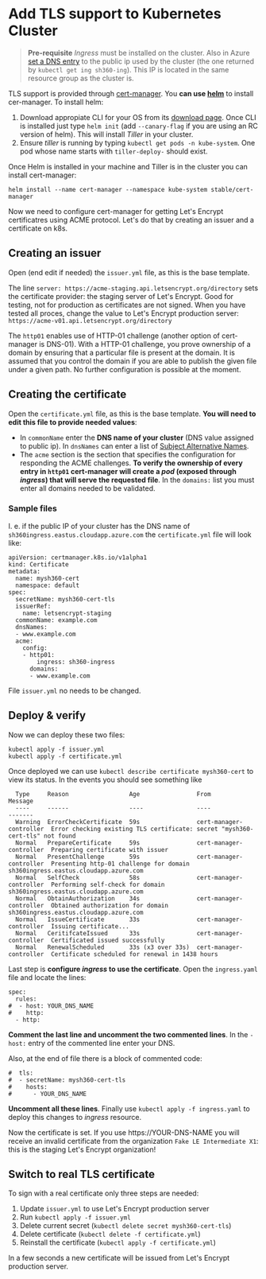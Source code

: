 # Add TLS support to Kubernetes Cluster

>**Pre-requisite** _Ingress_ must be installed on the cluster. Also in Azure [set a DNS entry](https://docs.microsoft.com/en-us/azure/virtual-machines/windows/portal-create-fqdn) to the public ip used by the cluster (the one returned by `kubectl get ing sh360-ing`). This IP is located in the same resource group as the cluster is.

TLS support is provided through [cert-manager](https://github.com/jetstack/cert-manager/). You **can use [helm](https://helm.sh/)** to install cer-manager. To install helm:

1. Download appropiate CLI for your OS from its [download page](https://github.com/kubernetes/helm/releases). Once CLI is installed just type `helm init` (add `--canary-flag` if you are using an RC version of helm). This will install _Tiller_ in your cluster.
2. Ensure _tiller_ is running by typing `kubectl get pods -n kube-system`. One pod whose name starts with  `tiller-deploy-`  should exist.

Once Helm is installed in your machine and Tiller is in the cluster you can install cert-manager:

```
helm install --name cert-manager --namespace kube-system stable/cert-manager
```

Now we need to configure cert-manager for getting Let's Encrypt certificatres using ACME protocol. Let's do that by creating an issuer and a certificate on k8s.

## Creating an issuer

Open (end edit if needed) the `issuer.yml` file, as this is the base template.

The line `server: https://acme-staging.api.letsencrypt.org/directory` sets the certificate provider: the staging server of Let's Encrypt. Good for testing, not for production as certificates are not signed. When you have tested all proces, change the value to Let's Encrypt production server: `https://acme-v01.api.letsencrypt.org/directory`

The `http01` enables use of HTTP-01 challenge (another option of cert-manager is DNS-01). With a HTTP-01 challenge, you prove ownership of a domain by ensuring that a particular file is present at the domain. It is assumed that you control the domain if you are able to publish the given file under a given path. No further configuration is possible at the moment.

## Creating the certificate

Open the `certificate.yml` file, as this is the base template. **You will need to edit this file to provide needed values**:

* In `commonName` enter the **DNS name of your cluster** (DNS value assigned to public ip). In `dnsNames` can enter a list of [Subject Alternative Names](https://en.wikipedia.org/wiki/Subject_Alternative_Name).
* The `acme` section is the section that specifies the configuration for responding the ACME challenges. **To verify the ownership of every entry in `http01` cert-manager will create a _pod_ (exposed through _ingress_) that will serve the requested file**. In the `domains:` list you must enter all domains needed to be validated.

### Sample files

I. e. if the public IP of your cluster has the DNS name of `sh360ingress.eastus.cloudapp.azure.com` the  `certificate.yml` file will look like:

```
apiVersion: certmanager.k8s.io/v1alpha1
kind: Certificate
metadata:
  name: mysh360-cert
  namespace: default
spec:
  secretName: mysh360-cert-tls
  issuerRef:
    name: letsencrypt-staging
  commonName: example.com
  dnsNames:
  - www.example.com
  acme:
    config:
    - http01:
        ingress: sh360-ingress
      domains:
      - www.example.com
```

File `issuer.yml` no needs to be changed.

## Deploy & verify

Now we can deploy these two files:

```
kubectl apply -f issuer.yml
kubectl apply -f certificate.yml
```

Once deployed we can use `kubectl describe certificate mysh360-cert` to view its status. In the events you should see something like

```
  Type     Reason                 Age                From                     Message
  ----     ------                 ----               ----                     -------
  Warning  ErrorCheckCertificate  59s                cert-manager-controller  Error checking existing TLS certificate: secret "mysh360-cert-tls" not found
  Normal   PrepareCertificate     59s                cert-manager-controller  Preparing certificate with issuer
  Normal   PresentChallenge       59s                cert-manager-controller  Presenting http-01 challenge for domain sh360ingress.eastus.cloudapp.azure.com
  Normal   SelfCheck              58s                cert-manager-controller  Performing self-check for domain sh360ingress.eastus.cloudapp.azure.com
  Normal   ObtainAuthorization    34s                cert-manager-controller  Obtained authorization for domain sh360ingress.eastus.cloudapp.azure.com
  Normal   IssueCertificate       33s                cert-manager-controller  Issuing certificate...
  Normal   CeritifcateIssued      33s                cert-manager-controller  Certificated issued successfully
  Normal   RenewalScheduled       33s (x3 over 33s)  cert-manager-controller  Certificate scheduled for renewal in 1438 hours
```

Last step is **configure _ingress_ to use the certificate**. Open the `ingress.yaml` file and locate the lines:

```
spec:
  rules:
#  - host: YOUR_DNS_NAME
#    http:
  - http:
```

**Comment the last line and uncomment the two commented lines**. In the `- host:` entry of the commented line enter your DNS.

Also, at the end of file there is a block of commented code:

```
#  tls:
#  - secretName: mysh360-cert-tls
#    hosts:
#      - YOUR_DNS_NAME
```

**Uncomment all these lines**. Finally use `kubectl apply -f ingress.yaml` to deploy this changes to _ingress_ resource.

Now the certificate is set. If you use https://YOUR-DNS-NAME you will receive an invalid certificate from the organization `Fake LE Intermediate X1`: this is the staging Let's Encrypt organization!
## Switch to real TLS certificate

To sign with a real certificate only three steps are needed:

1. Update `issuer.yml` to use Let's Encrypt production server
2. Run `kubectl apply -f issuer.yml`
3. Delete current secret (`kubectl delete secret mysh360-cert-tls`)
4. Delete certificate (`kubectl delete -f certificate.yml`)
5. Reinstall the certificate (`kubectl apply -f certificate.yml`)

In a few seconds a new certificate will be issued from Let's Encrypt production server.

